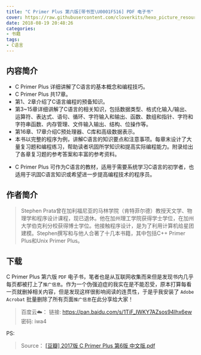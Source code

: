 ```yaml
---
title: "C Primer Plus 第六版[带书签\U0001F516] PDF 电子书"
cover: https://raw.githubusercontent.com/cloverkits/hexo_picture_resource/master/picture/c_primer_plus.jpg
date: 2018-08-19 20:48:26
categories:
- 书籍
tags:
- C语言
---
```


## 内容简介

* C Primer Plus 详细讲解了C语言的基本概念和编程技巧。
* C Primer Plus 共17章。
* 第1、2章介绍了C语言编程的预备知识。
* 第3~15章详细讲解了C语言的相关知识，包括数据类型、格式化输入/输出、运算符、表达式、语句、循环、字符输入和输出、函数、数组和指针、字符和字符串函数、内存管理、文件输入输出、结构、位操作等。
* 第16章、17章介绍C预处理器、C库和高级数据表示。
* 本书以完整的程序为例，讲解C语言的知识要点和注意事项。每章末设计了大量复习题和编程练习，帮助读者巩固所学知识和提高实际编程能力。附录给出了各章复习题的参考答案和丰富的参考资料。

<!-- more -->

* C Primer Plus 可作为C语言的教材，适用于需要系统学习C语言的初学者，也适用于巩固C语言知识或希望进一步提高编程技术的程序员。

## 作者简介

>Stephen Prata曾在加利福尼亚的马林学院（肯特菲尔德）教授天文学、物理学和程序设计课程，现已退休。他在加州理工学院获得学士学位，在加州大学伯克利分校获得博士学位。他接触程序设计，是为了利用计算机给星团建模。Stephen撰写和与他人合著了十几本书籍，其中包括C++ Primer Plus和Unix Primer Plus。

## 下载

C Primer Plus 第六版 `PDF` 电子书，笔者也是从互联网收集而来但是发现书内几乎每页都被打上了`推广信息`。作为一个伪强迫症的我实在是不能忍受，原本打算每看一页就删掉相关内容，但是发现这样很影响阅读的连贯性，于是乎我安装了 `Adobe Acrobat` 批量删除了所有页面`推广信息`在此分享给大家！
> 百度云☁️：
> 链接: https://pan.baidu.com/s/1TiF_IWKY7AZsos94Ihx6ew 密码: iwa4

PS:
> Source：
> [[豆瓣] 2017版 C Primer Plus 第6版 中文版.pdf](https://www.douban.com/note/630704598/)


